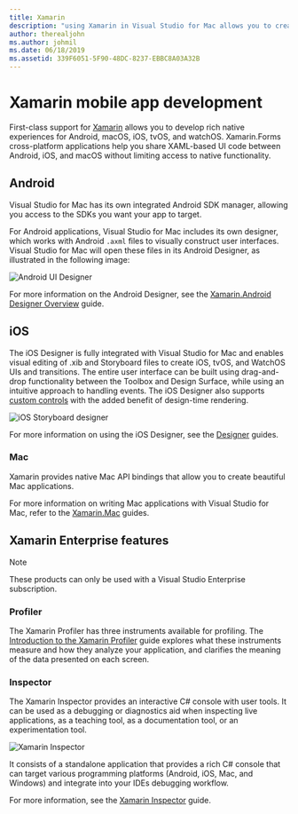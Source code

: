 ```yaml
---
title: Xamarin
description: "using Xamarin in Visual Studio for Mac allows you to create cross platform applications targeting iOS, Mac, Android, tvOS, and watchOS "
author: therealjohn
ms.author: johmil
ms.date: 06/18/2019
ms.assetid: 339F6051-5F90-48DC-8237-EBBC8A03A32B
---
```


# Xamarin mobile app development

First-class support for [Xamarin](/xamarin) allows you to develop rich native experiences for Android, macOS, iOS, tvOS, and watchOS. Xamarin.Forms cross-platform applications help you share XAML-based UI code between Android, iOS, and macOS without limiting access to native functionality.

## Android

Visual Studio for Mac has its own integrated Android SDK manager, allowing you access to the SDKs you want your app to target.

For Android applications, Visual Studio for Mac includes its own designer, which works with Android `.axml` files to
visually construct user interfaces. Visual Studio for Mac will open these files in its Android Designer, as illustrated in the following image:

![Android UI Designer](media/intro-image31.png)

For more information on the Android Designer, see the [Xamarin.Android Designer Overview](/xamarin/android/user-interface/android-designer/index) guide.

## iOS

The iOS Designer is fully integrated with Visual Studio for Mac and enables visual editing of .xib and Storyboard files to create iOS, tvOS, and WatchOS UIs and transitions. The entire user interface can be built using drag-and-drop functionality between the Toolbox and Design Surface, while using an intuitive approach to handling events. The iOS Designer also supports [custom controls](/xamarin/ios/user-interface/designer/ios-designable-controls-overview) with the added benefit of design-time rendering.

![iOS Storyboard designer](media/intro-image30.png)

For more information on using the iOS Designer, see the [Designer](https://docs.microsoft.com/xamarin/ios/user-interface/designer/?tabs=macos) guides.

### Mac

Xamarin provides native Mac API bindings that allow you to create beautiful Mac applications.

For more information on writing Mac applications with Visual Studio for Mac, refer to the [Xamarin.Mac](/xamarin/mac/get-started/index) guides.

## Xamarin Enterprise features

> [!Note]
> These products can only be used with a Visual Studio Enterprise subscription.

### Profiler

The Xamarin Profiler has three instruments available for profiling. The [Introduction to the Xamarin Profiler](/xamarin/tools/profiler/index?tabs=macos) guide explores what these instruments measure and how they analyze your application, and clarifies the meaning of the data presented on each screen.

### Inspector

The Xamarin Inspector provides an interactive C# console with user tools. It can be used as a debugging or diagnostics aid when inspecting live applications, as a teaching tool, as a documentation tool, or an experimentation tool.

![Xamarin Inspector](media/intro-inspector.png)

It consists of a standalone application that provides a rich C# console that can target various programming platforms (Android, iOS, Mac, and Windows) and integrate into your IDEs debugging workflow.

For more information, see the [Xamarin Inspector](/xamarin/tools/inspector/) guide.